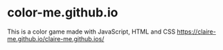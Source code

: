 # color-me.github.io
This is a color game made with JavaScript, HTML and CSS https://claire-me.github.io/claire-me.github.ios/

